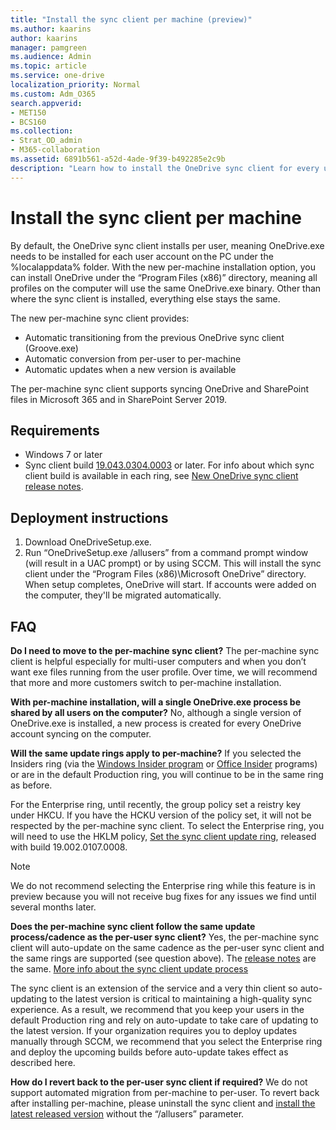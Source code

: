 ```yaml
---
title: "Install the sync client per machine (preview)"
ms.author: kaarins
author: kaarins
manager: pamgreen
ms.audience: Admin
ms.topic: article
ms.service: one-drive
localization_priority: Normal
ms.custom: Adm_O365
search.appverid:
- MET150
- BCS160
ms.collection: 
- Strat_OD_admin
- M365-collaboration
ms.assetid: 6891b561-a52d-4ade-9f39-b492285e2c9b
description: "Learn how to install the OneDrive sync client for every user account on a Windows PC."
---
```


# Install the sync client per machine

By default, the OneDrive sync client installs per user, meaning OneDrive.exe needs to be installed for each user account on the PC under the %localappdata% folder. With the new per-machine installation option, you can install OneDrive under the “Program Files (x86)” directory, meaning all profiles on the computer will use the same OneDrive.exe binary. Other than where the sync client is installed, everything else stays the same.  

The new per-machine sync client provides:

- Automatic transitioning from the previous OneDrive sync client (Groove.exe)
- Automatic conversion from per-user to per-machine
- Automatic updates when a new version is available

The per-machine sync client supports syncing OneDrive and SharePoint files in Microsoft 365 and in SharePoint Server 2019. 

## Requirements

- Windows 7 or later
- Sync client build [19.043.0304.0003](https://go.microsoft.com/fwlink/?linkid=2083517) or later. For info about which sync client build is available in each ring, see [New OneDrive sync client release notes](https://support.office.com/article/845dcf18-f921-435e-bf28-4e24b95e5fc0).
  
## Deployment instructions

1. Download OneDriveSetup.exe.
2. Run “OneDriveSetup.exe /allusers” from a command prompt window (will result in a UAC prompt) or by using SCCM. This will install the sync client under the “Program Files (x86)\Microsoft OneDrive” directory. 
When setup completes, OneDrive will start. If accounts were added on the computer, they'll be migrated automatically.  
  
## FAQ

**Do I need to move to the per-machine sync client?** 
The per-machine sync client is helpful especially for multi-user computers and when you don’t want exe files running from the user profile. Over time, we will recommend that more and more customers switch to per-machine installation. 
 
**With per-machine installation, will a single OneDrive.exe process be shared by all users on the computer?** 
No, although a single version of OneDrive.exe is installed, a new process is created for every OneDrive account syncing on the computer. 
 
**Will the same update rings apply to per-machine?** 
If you selected the Insiders ring (via the [Windows Insider program](https://insider.windows.com/) or [Office Insider](https://products.office.com/office-insider) programs) or are in the default Production ring, you will continue to be in the same ring as before. 
 
For the Enterprise ring, until recently, the group policy set a reistry key under HKCU. If you have the HCKU version of the policy set, it will not be respected by the per-machine sync client. To select the Enterprise ring, you will need to use the HKLM policy, [Set the sync client update ring](use-group-policy.md#GPOSetUpdateRing), released with build 19.002.0107.0008. 

> [!NOTE]
> We do not recommend selecting the Enterprise ring while this feature is in preview because you will not receive bug fixes for any issues we find until several months later.  
 
**Does the per-machine sync client follow the same update process/cadence as the per-user sync client?** 
Yes, the per-machine sync client will auto-update on the same cadence as the per-user sync client and the same rings are supported (see question above). The [release notes](https://support.office.com/article/845dcf18-f921-435e-bf28-4e24b95e5fc0) are the same. [More info about the sync client update process](sync-client-update-process.md)
 
The sync client is an extension of the service and a very thin client so auto-updating to the latest version is critical to maintaining a high-quality sync experience. As a result, we recommend that you keep your users in the default Production ring and rely on auto-update to take care of updating to the latest version. If your organization requires you to deploy updates manually through SCCM, we recommend that you select the Enterprise ring and deploy the upcoming builds before auto-update takes effect as described here. 
 
**How do I revert back to the per-user sync client if required?** 
We do not support automated migration from per-machine to per-user. To revert back after installing per-machine, please uninstall the sync client and [install the latest released version](https://go.microsoft.com/fwlink/?linkid=844652) without the “/allusers” parameter.  
 

  

